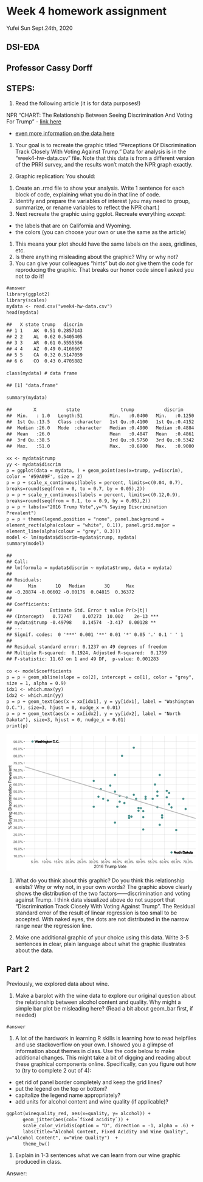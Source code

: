 Week 4 homework assignment
================
Yufei Sun
Sept.24th, 2020

DSI-EDA
-------

Professor Cassy Dorff
---------------------

STEPS:
------

1.  Read the following article (it is for data purposes!)

NPR “CHART: The Relationship Between Seeing Discrimination And Voting
For Trump” - [link
here](https://www.npr.org/2017/08/18/544265493/chart-the-relationship-between-seeing-discrimination-and-voting-for-trump)
- [even more information on the data
here](https://www.prri.org/research/americans-views-discrimination-immigrants-blacks-lgbt-sex-marriage-immigration-reform/)

1.  Your goal is to recreate the graphic titled “Perceptions Of
    Discrimination Track Closely With Voting Against Trump.” Data for
    analysis is in the “week4-hw-data.csv” file. Note that this data is
    from a different version of the PRRI survey, and the results won’t
    match the NPR graph exactly.

2.  Graphic replication: You should:

<!-- -->

1.  Create an .rmd file to show your analysis. Write 1 sentence for each
    block of code, explaining what you do in that line of code.
2.  Identify and prepare the variables of interest (you may need to
    group, summarize, or rename variables to reflect the NPR chart.)
3.  Next recreate the graphic using ggplot. Recreate everything
    *except*:

-   the labels that are on California and Wyoming.
-   the colors (you can choose your own or use the same as the article)

1.  This means your plot should have the same labels on the axes,
    gridlines, etc.
2.  Is there anything misleading about the graphic? Why or why not?
3.  You can give your colleagues “hints” but do *not* give them the code
    for reproducing the graphic. That breaks our honor code since I
    asked you not to do it!

<!-- -->

    #answer
    library(ggplot2)
    library(scales)
    mydata <- read.csv("week4-hw-data.csv")
    head(mydata)

    ##   X state trump   discrim
    ## 1 1    AK  0.51 0.2857143
    ## 2 2    AL  0.62 0.5405405
    ## 3 3    AR  0.61 0.5555556
    ## 4 4    AZ  0.49 0.4166667
    ## 5 5    CA  0.32 0.5147059
    ## 6 6    CO  0.43 0.4705882

    class(mydata) # data frame

    ## [1] "data.frame"

    summary(mydata)

    ##        X           state               trump           discrim      
    ##  Min.   : 1.0   Length:51          Min.   :0.0400   Min.   :0.1250  
    ##  1st Qu.:13.5   Class :character   1st Qu.:0.4100   1st Qu.:0.4152  
    ##  Median :26.0   Mode  :character   Median :0.4900   Median :0.4884  
    ##  Mean   :26.0                      Mean   :0.4847   Mean   :0.4861  
    ##  3rd Qu.:38.5                      3rd Qu.:0.5750   3rd Qu.:0.5342  
    ##  Max.   :51.0                      Max.   :0.6900   Max.   :0.9000

    xx <- mydata$trump
    yy <- mydata$discrim
    p = ggplot(data = mydata, ) + geom_point(aes(x=trump, y=discrim), color = '#59A09F', size = 2)
    p = p + scale_x_continuous(labels = percent, limits=c(0.04, 0.7), breaks=round(seq(from = 0, to = 0.7, by = 0.05),2))
    p = p + scale_y_continuous(labels = percent, limits=c(0.12,0.9), breaks=round(seq(from = 0.1, to = 0.9, by = 0.05),2)) 
    p = p + labs(x="2016 Trump Vote",y="% Saying Discrimination Prevalent")
    p = p + theme(legend.position = "none", panel.background = element_rect(alpha(colour = "white", 0.1)), panel.grid.major = element_line(alpha(colour = "grey", 0.3)))
    model <- lm(mydata$discrim~mydata$trump, mydata)
    summary(model)

    ## 
    ## Call:
    ## lm(formula = mydata$discrim ~ mydata$trump, data = mydata)
    ## 
    ## Residuals:
    ##      Min       1Q   Median       3Q      Max 
    ## -0.28874 -0.06602 -0.00176  0.04815  0.36372 
    ## 
    ## Coefficients:
    ##              Estimate Std. Error t value Pr(>|t|)    
    ## (Intercept)   0.72747    0.07273  10.002    2e-13 ***
    ## mydata$trump -0.49798    0.14574  -3.417  0.00128 ** 
    ## ---
    ## Signif. codes:  0 '***' 0.001 '**' 0.01 '*' 0.05 '.' 0.1 ' ' 1
    ## 
    ## Residual standard error: 0.1237 on 49 degrees of freedom
    ## Multiple R-squared:  0.1924, Adjusted R-squared:  0.1759 
    ## F-statistic: 11.67 on 1 and 49 DF,  p-value: 0.001283

    co <- model$coefficients
    p = p + geom_abline(slope = co[2], intercept = co[1], color = "grey", size = 1, alpha = 0.9)
    idx1 <- which.max(yy)
    idx2 <- which.min(yy)
    p = p + geom_text(aes(x = xx[idx1], y = yy[idx1], label = "Washington D.C."), size=3, hjust = 0, nudge_x = 0.01)
    p = p + geom_text(aes(x = xx[idx2], y = yy[idx2], label = "North Dakota"), size=3, hjust = 0, nudge_x = 0.01)
    print(p)

![](week4-hw_files/figure-gfm/unnamed-chunk-1-1.png)<!-- -->

1.  What do you think about this graphic? Do you think this relationship
    exists? Why or why not, in your own words? The graphic above clearly
    shows the distribution of the two factors——discrimination and voting
    against Trump. I think data visualized above do not support that
    “Discrimination Track Closely With Voting Against Trump”. The
    Residual standard error of the result of linear regression is too
    small to be accepted. With naked eyes, the dots are not distributed
    in the narrow range near the regression line.

2.  Make one additional graphic of your choice using this data. Write
    3-5 sentences in clear, plain language about what the graphic
    illustrates about the data.

Part 2
------

Previously, we explored data about wine.

1.  Make a barplot with the wine data to explore our original question
    about the relationship between alcohol content and quality. Why
    might a simple bar plot be misleading here? (Read a bit about
    geom\_bar first, if needed)

<!-- -->

    #answer

1.  A lot of the hardwork in learning R skills is learning how to read
    helpfiles and use stackoverflow on your own. I showed you a glimpse
    of information about themes in class. Use the code below to make
    additional changes. This might take a bit of digging and reading
    about these graphical components online. Specifically, can you
    figure out how to (try to complete 2 out of 4):

-   get rid of panel border completely and keep the grid lines?
-   put the legend on the top or bottom?
-   capitalize the legend name appropriately?
-   add units for alcohol content and wine quality (if applicable)?

<!-- -->

    ggplot(winequality_red, aes(x=quality, y= alcohol)) +
          geom_jitter(aes(col=`fixed acidity`)) +
          scale_color_viridis(option = "D", direction = -1, alpha = .6) +
          labs(title="Alcohol Content, Fixed Acidity and Wine Quality", y="Alcohol Content", x="Wine Quality")  +
          theme_bw()

1.  Explain in 1-3 sentences what we can learn from our wine graphic
    produced in class.

Answer:
